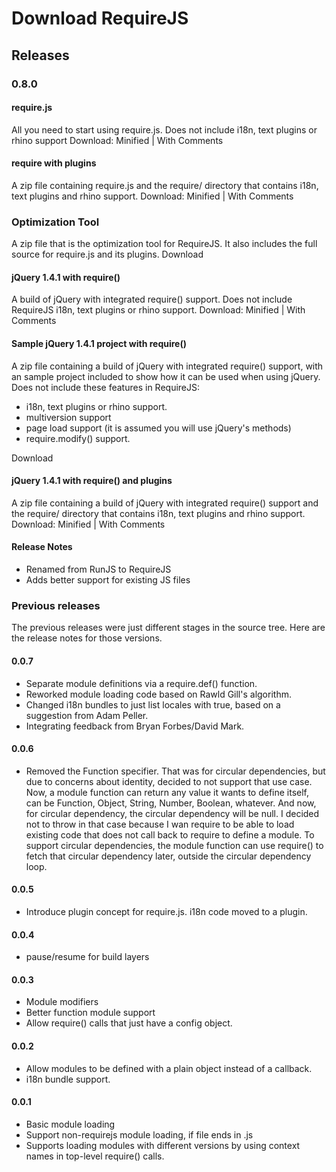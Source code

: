 # Download RequireJS

## Releases

### 0.8.0

#### require.js

All you need to start using require.js. Does not include i18n, text plugins or rhino support
Download: Minified | With Comments

#### require with plugins

A zip file containing require.js and the require/ directory that contains i18n, text plugins and rhino support.
Download: Minified | With Comments

### Optimization Tool

A zip file that is the optimization tool for RequireJS. It also includes the full source for require.js and its plugins.
Download

#### jQuery 1.4.1 with require()

A build of jQuery with integrated require() support. Does not include RequireJS i18n, text plugins or rhino support.
Download: Minified | With Comments

#### Sample jQuery 1.4.1 project with require()

A zip file containing a build of jQuery with integrated require() support, with an sample project included to show how it can be used when using jQuery. Does not include these features in RequireJS:
* i18n, text plugins or rhino support.
* multiversion support
* page load support (it is assumed you will use jQuery's methods)
* require.modify() support.

Download

#### jQuery 1.4.1 with require() and plugins

A zip file containing a build of jQuery with integrated require() support and the require/ directory that contains i18n, text plugins and rhino support.
Download: Minified | With Comments

#### Release Notes

* Renamed from RunJS to RequireJS
* Adds better support for existing JS files

### Previous releases

The previous releases were just different stages in the source tree. Here are the release notes for those versions.

#### 0.0.7

* Separate module definitions via a require.def() function.
* Reworked module loading code based on Rawld Gill's algorithm.
* Changed i18n bundles to just list locales with true, based on a suggestion
  from Adam Peller.
* Integrating feedback from Bryan Forbes/David Mark.

#### 0.0.6

* Removed the Function specifier. That was for circular dependencies, but due to concerns about identity, decided to not support that use case. Now, a module function can return any value it wants to define itself, can be Function, Object, String, Number, Boolean, whatever. And now, for circular dependency, the circular dependency will be null. I decided not to throw in that case because I wan require to be able to load existing code that does not call back to require to define a module. To support circular dependencies, the module function can use require() to fetch that circular dependency later, outside the circular dependency loop.

#### 0.0.5

* Introduce plugin concept for require.js. i18n code moved to a plugin.

#### 0.0.4

* pause/resume for build layers

#### 0.0.3

* Module modifiers
* Better function module support
* Allow require() calls that just have a config object.

#### 0.0.2

* Allow modules to be defined with a plain object instead of a callback.
* i18n bundle support.

#### 0.0.1

* Basic module loading
* Support non-requirejs module loading, if file ends in .js
* Supports loading modules with different versions by using context names in
  top-level require() calls.

